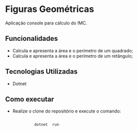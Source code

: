 # Figuras Geométricas  

Aplicação console para cálculo do IMC. 

## Funcionalidades 
- Calcula e apresenta a área e o perímetro de um quadrado;
- Calcula e apresenta a área e o perímetro de um retângulo;

## Tecnologias Utilizadas 
- Dotnet

## Como executar
- Realize o clone do repositório e execute o comando: 

```

             dotnet  run 

```
